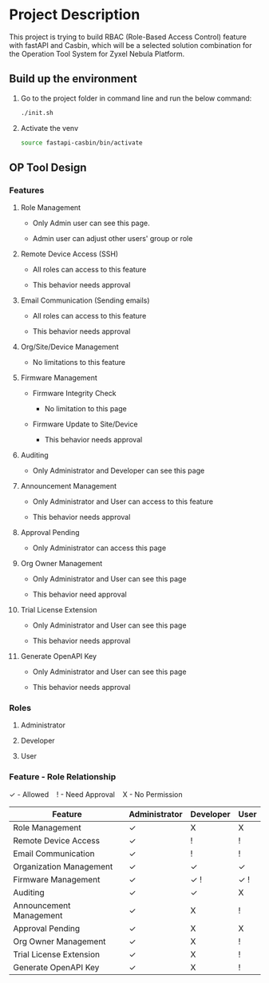 # Project Description

This project is trying to build RBAC (Role-Based Access Control) feature with fastAPI and Casbin, which will be a selected solution combination for the Operation Tool System for Zyxel Nebula Platform.

## Build up the environment

1. Go to the project folder in command line and run the below command:

    ```.sh
    ./init.sh
    ```

2. Activate the venv

    ```.sh
    source fastapi-casbin/bin/activate
    ```

## OP Tool Design

### Features

1. Role Management

   - Only Admin user can see this page.

   - Admin user can adjust other users' group or role

2. Remote Device Access (SSH)
  
   - All roles can access to this feature

   - This behavior needs approval  

3. Email Communication (Sending emails)
  
   - All roles can access to this feature

   - This behavior needs approval

4. Org/Site/Device Management

   - No limitations to this feature

5. Firmware Management

   - Firmware Integrity Check

      - No limitation to this page

   - Firmware Update to Site/Device

      - This behavior needs approval

6. Auditing

   - Only Administrator and Developer can see this page

7. Announcement Management

   - Only Administrator and User can access to this feature

   - This behavior needs approval

8. Approval Pending

   - Only Administrator can access this page

9. Org Owner Management

   - Only Administrator and User can see this page

   - This behavior need approval

10. Trial License Extension

      - Only Administrator and User can see this page

      - This behavior needs approval

11. Generate OpenAPI Key

      - Only Administrator and User can see this page

      - This behavior needs approval

### Roles

1. Administrator

2. Developer

3. User

### Feature - Role Relationship

✓ - Allowed &nbsp;&nbsp; ! - Need Approval &nbsp;&nbsp; X - No Permission

| Feature                  | Administrator | Developer   | User        |
|--------------------------|---------------|-------------|-------------|
| Role Management          | ✓             | X           | X           |
| Remote Device Access     | ✓             | !           | !           |
| Email Communication      | ✓             | !           | !           |
| Organization Management  | ✓             | ✓           | ✓           |
| Firmware Management      | ✓             | ✓ !         | ✓ !         |
| Auditing                 | ✓             | ✓           | X           |
| Announcement Management  | ✓             | X           | !           |
| Approval Pending         | ✓             | X           | X           |
| Org Owner Management     | ✓             | X           | !           |
| Trial License Extension  | ✓             | X           | !           |
| Generate OpenAPI Key     | ✓             | X           | !           |
